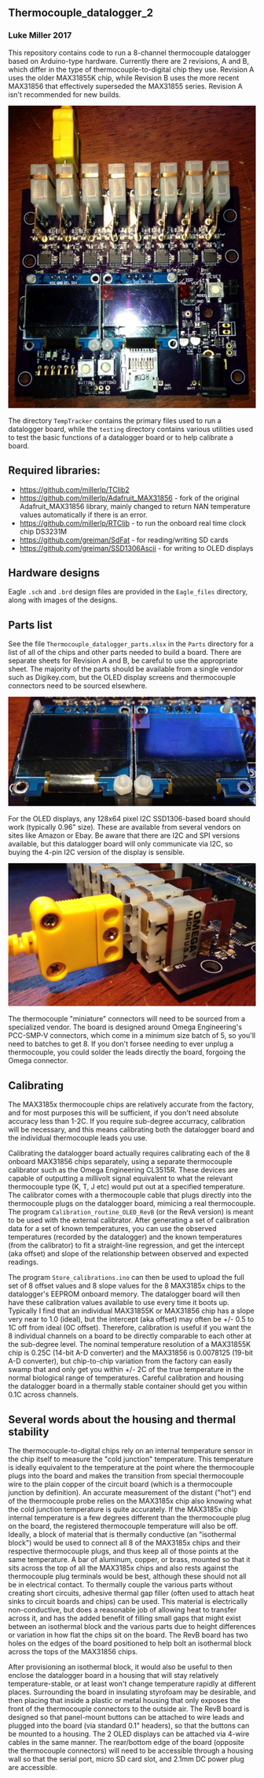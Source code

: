 ## Thermocouple_datalogger_2
### Luke Miller 2017

This repository contains code to run a 8-channel thermocouple
datalogger based on Arduino-type hardware. Currently there are 2 revisions,
A and B, which differ in the type of thermocouple-to-digital chip they use.
Revision A uses the older MAX31855K chip, while Revision B uses the more
recent MAX31856 that effectively superseded the MAX31855 series. Revision A
isn't recommended for new builds. 

![Assembled RevB board](/Parts/images/RevB_assembled_board.jpg)

The directory `TempTracker` contains the primary files used to run a 
datalogger board, while the `testing` directory contains various utilities
used to test the basic functions of a datalogger board or to help calibrate
a board. 

## Required libraries:
* https://github.com/millerlp/TClib2
* https://github.com/millerlp/Adafruit_MAX31856 - fork of the original Adafruit_MAX31856 library, mainly changed to return NAN temperature values automatically if there is an error. 
* https://github.com/millerlp/RTClib - to run the onboard real time clock chip DS3231M
* https://github.com/greiman/SdFat - for reading/writing SD cards
* https://github.com/greiman/SSD1306Ascii - for writing to OLED displays

## Hardware designs

Eagle `.sch` and `.brd` design files are provided in the `Eagle_files` directory, along
with images of the designs. 

## Parts list

See the file `Thermocouple_datalogger_parts.xlsx` in the `Parts` directory for a 
list of all of the chips and other parts needed to build a board. There are 
separate sheets for Revision A and B, be careful to use the appropriate sheet. The 
majority of the parts should be available from a single vendor such as Digikey.com,
but the OLED display screens and thermocouple connectors need to be sourced 
elsewhere. 

![oled_screens_sm](/Parts/images/oled_screens_sm.jpg)

For the OLED displays, any 128x64 pixel I2C SSD1306-based board should 
work (typically 0.96" size). These are available from several vendors on sites like
Amazon or Ebay. Be aware that there are I2C and SPI versions available, but this 
datalogger board will only communicate via I2C, so buying the 4-pin I2C version of the
display is sensible.

![Thermocouple connector](/Parts/images/Thermocouple_connector_sm.jpg)

The thermocouple "miniature" connectors will need to be sourced from a 
specialized vendor. The board is designed around Omega Engineering's PCC-SMP-V
connectors, which come in a minimum size batch of 5, so you'll need to batches to 
get 8. If you don't forsee needing to ever unplug a thermocouple, you could solder the
leads directly the board, forgoing the Omega connector. 

## Calibrating
The MAX3185x thermocouple chips are relatively accurate from the factory, and for
most purposes this will be sufficient, if you don't need absolute accuracy less than
1-2C. If you require sub-degree accurracy, calibration will be necessary, and this means
calibrating both the datalogger board and the individual thermocouple leads you use. 

Calibrating the datalogger board actually requires calibrating each of the 8 onboard 
MAX31856 chips separately, using a separate thermocouple calibrator such as the
Omega Engineering CL3515R. These devices are capable of outputting a millivolt signal
equivalent to what the relevant thermocouple type (K, T, J etc) would put out at a
specified temperature. The calibrator comes with a thermocouple cable that plugs 
directly into the thermocouple plugs on the datalogger board, mimicing a real 
thermocouple. The program `Calibration_routine_OLED_RevB` (or the RevA version) is meant
to be used with the external calibrator. After generating a set of calibration data for
a set of known temperatures, you can use the observed temperatures (recorded by the 
datalogger) and the known temperatures (from the calibrator) to fit a straight-line 
regression, and get the intercept (aka offset) and slope of the relationship between 
observed and expected readings. 

The program `Store_calibrations.ino` can then be used 
to upload the full set of 8 offset values and 8 slope values for the 8 MAX3185x 
chips to the datalogger's EEPROM onboard memory. The datalogger board will then have these
calibration values available to use every time it boots up. Typically I find that an 
individual MAX31855K or MAX31856 chip has a slope very near to 1.0 (ideal), but the 
intercept (aka offset) may often be +/- 0.5 to 1C off from ideal (0C offset). Therefore, calibration
is useful if you want the 8 individual channels on a board to be directly comparable to 
each other at the sub-degree level. The nominal temperature resolution of a MAX31855K chip is 0.25C (14-bit A-D converter) and the MAX31856 is 0.0078125 (19-bit A-D converter), but 
chip-to-chip variation from the factory can easily swamp that and only get you 
within +/- 2C of the true temperature in the normal biological range of temperatures. Careful calibration and housing the datalogger board in a thermally stable container 
should get you within 0.1C across channels. 

## Several words about the housing and thermal stability

The thermocouple-to-digital chips rely on an internal temperature sensor in the chip
itself to measure the "cold junction" temperature. This temperature is ideally equivalent
to the temperature at the point where the thermocouple plugs into the board and makes 
the transition from special thermocouple wire to the plain copper of the circuit board
(which is a thermocouple junction by definition). An accurate measurement of the 
distant ("hot") end of the thermocouple probe relies on the MAX3185x chip also knowing 
what the cold junction temperature is quite accurately. If the MAX3185x chip internal
temperature is a few degrees different than the thermocouple plug on the board, the
registered thermocouple temperature will also be off. Ideally, a block of material
that is thermally conductive (an "isothermal block") would be used to connect all 8 
of the MAX3185x chips and their respective thermocouple plugs, and thus keep all of 
those points at the same temperature. A bar of aluminum, copper, or brass, mounted so that 
it sits across the top of all the MAX3185x chips and also rests against the 
thermocouple plug terminals would be best, although these should not all be in 
electrical contact. To thermally couple the various parts without creating short 
circuits, adhesive thermal gap filler (often used to attach heat sinks to circuit 
boards and chips) can be used. This material is electrically non-conductive, but does
a reasonable job of allowing heat to transfer across it, and has the added benefit of
filling small gaps that might exist between an isothermal block and the various parts
due to height differences or variation in how flat the chips sit on the board. The RevB
board has two holes on the edges of the board positioned to help bolt an isothermal 
block across the tops of the MAX31856 chips. 

After provisioning an isothermal block, it would also be useful to then enclose the 
datalogger board in a housing that will stay relatively temperature-stable, or at 
least won't change temperature rapidly at different places. Surrounding the board in
insulating styrofoam may be desirable, and then placing that inside a plastic or metal housing that only exposes the front of the thermocouple connectors to the outside air. 
The RevB board is designed so that panel-mount buttons can be attached to wire leads and 
plugged into the board (via standard 0.1" headers), so that the buttons can be
mounted to a housing. The 2 OLED displays can be attached via 4-wire cables in the 
same manner. The rear/bottom edge of the board (opposite the thermocouple connectors) will 
need to be accessible through a housing wall so that the serial port, micro SD card slot, 
and 2.1mm DC power plug are accessible. 

